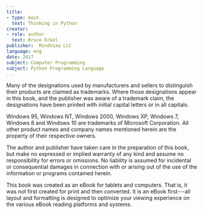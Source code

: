```yaml
---
title:
- type: main
  text: Thinking in Python
creator:
- role: author
  text: Bruce Eckel
publisher:  MindView LLC
language: eng
date: 2017
subject: Computer Programming
subject: Python Programming Language
...
```



Many of the designations used by manufacturers and sellers to distinguish their
products are claimed as trademarks. Where those designations appear in this
book, and the publisher was aware of a trademark claim, the designations have
been printed with initial capital letters or in all capitals.

Windows 95, Windows NT, Windows 2000, Windows XP, Windows 7, Windows 8 and
Windows 10 are trademarks of Microsoft Corporation. All other product names and
company names mentioned herein are the property of their respective owners.

The author and publisher have taken care in the preparation of this book, but
make no expressed or implied warranty of any kind and assume no responsibility
for errors or omissions. No liability is assumed for incidental or consequential
damages in connection with or arising out of the use of the information or
programs contained herein.

This book was created as an eBook for tablets and computers. That is, it was not
first created for print and then converted. It is an eBook first---all layout
and formatting is designed to optimize your viewing experience on the various
eBook reading platforms and systems.
